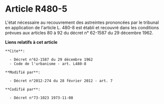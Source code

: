 # Article R480-5

L'état nécessaire au recouvrement des astreintes prononcées par le tribunal en application de l'article L. 480-8 est établi
et recouvré dans les conditions prévues aux articles 80 à 92 du décret n° 62-1587 du 29 décembre 1962.

**Liens relatifs à cet article**

	**Cite**:

	  - Décret n°62-1587 du 29 décembre 1962
	  - Code de l'urbanisme - art. L480-8

	**Modifié par**:

	  - Décret n°2012-274 du 28 février 2012 - art. 7

	**Codifié par**:

	  - Décret n°73-1023 1973-11-08
